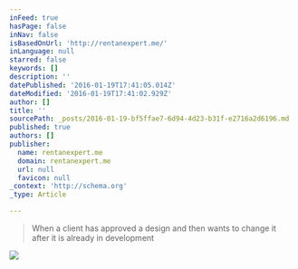 ```yaml
---
inFeed: true
hasPage: false
inNav: false
isBasedOnUrl: 'http://rentanexpert.me/'
inLanguage: null
starred: false
keywords: []
description: ''
datePublished: '2016-01-19T17:41:05.014Z'
dateModified: '2016-01-19T17:41:02.929Z'
author: []
title: ''
sourcePath: _posts/2016-01-19-bf5ffae7-6d94-4d23-b31f-e2716a2d6196.md
published: true
authors: []
publisher:
  name: rentanexpert.me
  domain: rentanexpert.me
  url: null
  favicon: null
_context: 'http://schema.org'
_type: Article

---
```

> When a client has approved a design and then wants to change it after it is already in development

![](https://s3-us-west-2.amazonaws.com/the-grid-img/p/e79add3ff52febc8ff75d455bf691859a9c03b12.gif)